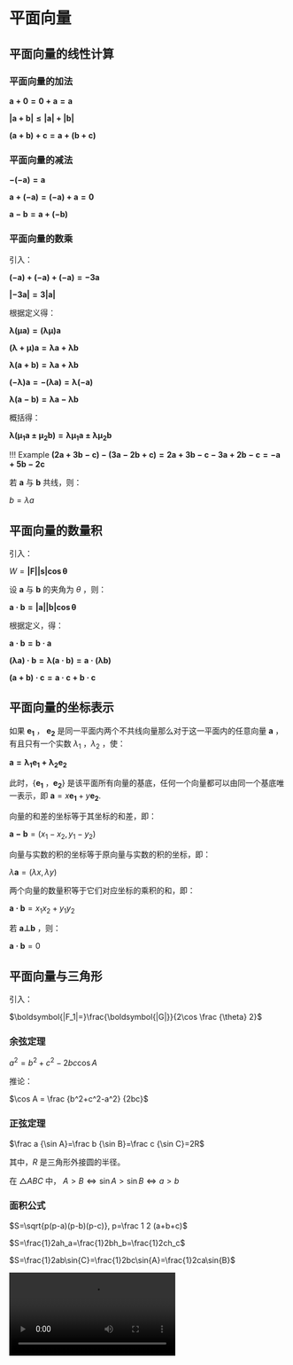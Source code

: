 # 平面向量

## 平面向量的线性计算

### 平面向量的加法

$\boldsymbol{a+0=0+a=a}$

$\boldsymbol{|a+b|≤|a|+|b|}$

$\boldsymbol{(a+b)+c=a+(b+c)}$

### 平面向量的减法

$\boldsymbol{-(-a)=a}$

$\boldsymbol{a+(-a)=(-a)+a=0}$

$\boldsymbol{a-b=a+(-b)}$

### 平面向量的数乘

引入：

$\boldsymbol{(-a)+(-a)+(-a)=-3a}$

$\boldsymbol{|-3a|=3|a|}$

根据定义得：

$\boldsymbol{\lambda(\mu a)=(\lambda \mu)a}$

$\boldsymbol{(\lambda+\mu)a=\lambda a+\lambda b}$

$\boldsymbol{\lambda(a+b)=\lambda a+\lambda b}$

$\boldsymbol{(-\lambda)a=-(\lambda a)=\lambda (-a)}$

$\boldsymbol{\lambda(a-b)=\lambda a-\lambda b}$

概括得：

$\boldsymbol{\lambda({\mu_1}a±{\mu_2}b)=\lambda {\mu_1} a±\lambda {\mu_2} b}$

!!! Example
    $\boldsymbol{(2a+3b-c)-(3a-2b+c)=2a+3b-c-3a+2b-c=-a+5b-2c}$

若 $\boldsymbol{a}$ 与 $\boldsymbol{b}$ 共线，则：

$b=\lambda a$

## 平面向量的数量积

引入：

$W=\boldsymbol{|F||s|\cos \theta}$

设 $\boldsymbol{a}$ 与 $\boldsymbol{b}$ 的夹角为 $\theta$ ，则：

$\boldsymbol{a·b=|a||b|\cos \theta}$

根据定义，得：

$\boldsymbol{a·b=b·a}$

$\boldsymbol{(\lambda a)·b=\lambda(a·b)=a·(\lambda b)}$

$\boldsymbol{(a+b)·c=a·c+b·c}$

## 平面向量的坐标表示

如果 $\boldsymbol{e_1}$ ， $\boldsymbol{e_2}$ 是同一平面内两个不共线向量那么对于这一平面内的任意向量 $\boldsymbol{a}$ ，有且只有一个实数 $\lambda_1$ ，$\lambda_2$ ，使：

$\boldsymbol{a=\lambda_1 e_1+\lambda_2 e_2}$

此时，{$\boldsymbol{e_1}$ ，$\boldsymbol{e_2}$} 是该平面所有向量的基底，任何一个向量都可以由同一个基底唯一表示，即 $\boldsymbol{a} = x\boldsymbol{e_1}+y\boldsymbol{e_2}$.

向量的和差的坐标等于其坐标的和差，即：

$\boldsymbol{a-b} = (x_1 - x_2, y_1 - y_2)$

向量与实数的积的坐标等于原向量与实数的积的坐标，即：

$\lambda \boldsymbol{a}=(\lambda x, \lambda y)$

两个向量的数量积等于它们对应坐标的乘积的和，即：

$\boldsymbol{a·b} = x_1 x_2 + y_1 y_2$

若 $\boldsymbol{a⊥b}$ ，则：

$\boldsymbol{a·b} = 0$

## 平面向量与三角形

引入：

$\boldsymbol{|F_1|=}\frac{\boldsymbol{|G|}}{2\cos \frac {\theta} 2}$

### 余弦定理

$a^2=b^2+c^2-2bc\cos A$

推论：

$\cos A = \frac {b^2+c^2-a^2} {2bc}$

### 正弦定理

$\frac a {\sin A}=\frac b {\sin B}=\frac c {\sin C}=2R$

其中，$R$ 是三角形外接圆的半径。

在 $△ABC$ 中， $A>B\Leftrightarrow\sin{A}>\sin{B}\Leftrightarrow{a>b}$

### 面积公式

$S=\sqrt{p(p-a)(p-b)(p-c)}, p=\frac 1 2 (a+b+c)$

$S=\frac{1}2ah_a=\frac{1}2bh_b=\frac{1}2ch_c$

$S=\frac{1}2ab\sin{C}=\frac{1}2bc\sin{A}=\frac{1}2ca\sin{B}$

<video controls>
      <source id="mp4" src="https://d1.xf-yun.cn/file/3hyhhyhhyh/%E9%AB%98%E8%80%83%E6%95%B0%E5%AD%A6%E6%A0%B8%E5%BF%83%E7%9F%A5%E8%AF%86%E6%96%B9%E6%B3%95%E5%BF%AB%E9%80%9F%E6%A2%B3%E7%90%86/%5BP4%5D2022%E9%AB%98%E8%80%83%E6%95%B0%E5%AD%A6%21%E3%80%90%E4%B8%8D%E7%AD%89%E5%BC%8F%2B%E5%90%91%E9%87%8F%2B%E6%95%B0%E5%88%97%E3%80%91%E6%A0%B8%E5%BF%83%E6%A2%B3%E7%90%86.%E5%B0%8F%E5%A7%9A%E8%80%81%E5%B8%88.%E6%9C%80%E5%90%8E6%E8%AF%BE%E7%AC%AC4%E8%AF%BE.mp4?Authorization=3_20220703012515_f95a012b55c5b92a18e4bde2_542c8b6deeae76cd8e4ca5fb69da5c1613d2e3ae_004_20220710012515_0000_dnld" type="video/mp4">
</videos>
